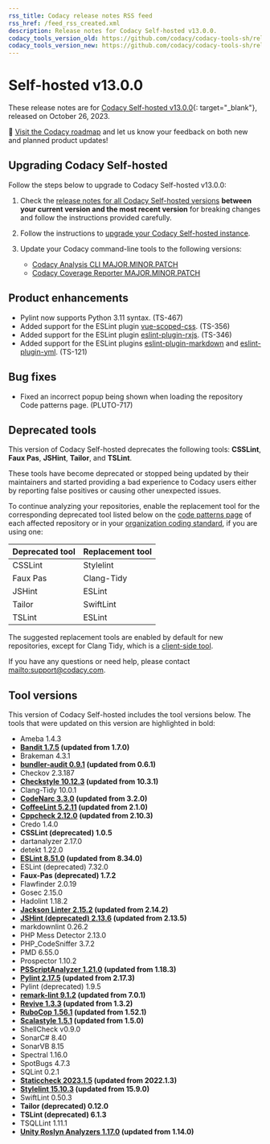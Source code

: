 ```yaml
---
rss_title: Codacy release notes RSS feed
rss_href: /feed_rss_created.xml
description: Release notes for Codacy Self-hosted v13.0.0.
codacy_tools_version_old: https://github.com/codacy/codacy-tools-sh/releases/tag/sh-1.2.6
codacy_tools_version_new: https://github.com/codacy/codacy-tools-sh/releases/tag/sh-1.2.7
---
```


# Self-hosted v13.0.0

These release notes are for [Codacy Self-hosted v13.0.0](https://github.com/codacy/chart/releases/tag/13.0.0){: target="_blank"}, released on October 26, 2023.<!-- TODO Update release date -->

📢 [Visit the Codacy roadmap](https://roadmap.codacy.com) and <span class="skip-vale">let us know</span> your feedback on both new and planned product updates!

## Upgrading Codacy Self-hosted

Follow the steps below to upgrade to Codacy Self-hosted v13.0.0:

1.  Check the [release notes for all Codacy Self-hosted versions](../index.md#self-hosted) **between your current version and the most recent version** for breaking changes and follow the instructions provided <span class="skip-vale">carefully</span>.

1.  Follow the instructions to [upgrade your Codacy Self-hosted instance](https://docs.codacy.com/v13.0/chart/maintenance/upgrade/).

1.  Update your Codacy command-line tools to the following versions:<!--TODO Update CLI tool versions-->

    -   [Codacy Analysis CLI MAJOR.MINOR.PATCH](https://github.com/codacy/codacy-analysis-cli/releases/tag/MAJOR.MINOR.PATCH)
    -   [Codacy Coverage Reporter MAJOR.MINOR.PATCH](https://github.com/codacy/codacy-coverage-reporter/releases/tag/MAJOR.MINOR.PATCH)

## Product enhancements

-   Pylint now supports Python 3.11 syntax. (TS-467)
-   Added support for the ESLint plugin [<span class="skip-vale">vue-scoped-css</span>](https://www.npmjs.com/package/eslint-plugin-vue-scoped-css). (TS-356)
-   Added support for the ESLint plugin [<span class="skip-vale">eslint-plugin-rxjs</span>](https://www.npmjs.com/package/eslint-plugin-rxjs). (TS-346)
-   Added support for the ESLint plugins [<span class="skip-vale">eslint-plugin-markdown</span>](https://www.npmjs.com/package/eslint-plugin-markdown) and [<span class="skip-vale">eslint-plugin-yml</span>](https://www.npmjs.com/package/eslint-plugin-yml). (TS-121)

## Bug fixes

-   Fixed an incorrect popup being shown when loading the repository Code patterns page. (PLUTO-717)

## Deprecated tools

This version of Codacy Self-hosted deprecates the following tools: **CSSLint**, **Faux Pas**, **JSHint**, **Tailor**, and **TSLint**.

These tools have become deprecated or stopped being updated by their maintainers and started providing a bad experience to Codacy users either by reporting false positives or causing other unexpected issues.

To continue analyzing your repositories, enable the replacement tool for the corresponding deprecated tool listed below on the [code patterns page](https://docs.codacy.com/v13.0/repositories-configure/configuring-code-patterns/) of each affected repository or in your [organization coding standard](https://docs.codacy.com/v13.0/organizations/using-a-coding-standard/), if you are using one:

| Deprecated tool | Replacement tool |
|-----------------|------------------|
| CSSLint         | Stylelint        |
| Faux Pas        | Clang-Tidy       |
| JSHint          | ESLint           |
| Tailor          | SwiftLint        |
| TSLint          | ESLint           |

The suggested replacement tools are enabled by default for new repositories, except for Clang Tidy, which is a [client-side tool](https://docs.codacy.com/v13.0/related-tools/local-analysis/client-side-tools/).

If you have any questions or need help, please contact <mailto:support@codacy.com>.

## Tool versions

This version of Codacy Self-hosted includes the tool versions below. The tools that were updated on this version are highlighted in bold:

-   Ameba 1.4.3
-   **[Bandit 1.7.5](https://github.com/PyCQA/bandit/releases/tag/1.7.5) (updated from 1.7.0)**
-   Brakeman 4.3.1
-   **[bundler-audit 0.9.1](https://github.com/rubysec/bundler-audit/releases/tag/v0.9.1) (updated from 0.6.1)**
-   Checkov 2.3.187
-   **[Checkstyle 10.12.3](https://checkstyle.sourceforge.io/releasenotes.html#Release_10.12.3) (updated from 10.3.1)**
-   Clang-Tidy 10.0.1
-   **[CodeNarc 3.3.0](https://github.com/CodeNarc/CodeNarc/blob/master/CHANGELOG.md) (updated from 3.2.0)**
-   **[CoffeeLint 5.2.11](https://github.com/coffeelint/coffeelint/releases/tag/v5.2.11) (updated from 2.1.0)**
-   **[Cppcheck 2.12.0](https://github.com/danmar/cppcheck/releases/tag/2.12.0) (updated from 2.10.3)**
-   Credo 1.4.0
-   **CSSLint (deprecated) 1.0.5**
-   dartanalyzer 2.17.0
-   detekt 1.22.0
-   **[ESLint 8.51.0](https://github.com/eslint/eslint/releases/tag/v8.51.0) (updated from 8.34.0)**
-   ESLint (deprecated) 7.32.0
-   **Faux-Pas (deprecated) 1.7.2**
-   Flawfinder 2.0.19
-   Gosec 2.15.0
-   Hadolint 1.18.2
-   **[Jackson Linter 2.15.2](https://github.com/FasterXML/jackson/wiki/Jackson-Release-2.15.2) (updated from 2.14.2)**
-   **[JSHint (deprecated) 2.13.6](https://github.com/jshint/jshint/releases/tag/2.13.6) (updated from 2.13.5)**
-   markdownlint 0.26.2
-   PHP Mess Detector 2.13.0
-   PHP_CodeSniffer 3.7.2
-   PMD 6.55.0
-   Prospector 1.10.2
-   **[PSScriptAnalyzer 1.21.0](https://github.com/PowerShell/PSScriptAnalyzer/releases/tag/1.21.0) (updated from 1.18.3)**
-   **[Pylint 2.17.5](https://github.com/pylint-dev/pylint/releases/tag/v2.17.5) (updated from 2.17.3)**
-   Pylint (deprecated) 1.9.5
-   **[remark-lint 9.1.2](https://github.com/remarkjs/remark-lint/releases/tag/9.1.2) (updated from 7.0.1)**
-   **[Revive 1.3.3](https://github.com/mgechev/revive/releases/tag/v1.3.3) (updated from 1.3.2)**
-   **[RuboCop 1.56.1](https://github.com/rubocop/rubocop/releases/tag/v1.56.1) (updated from 1.52.1)**
-   **[Scalastyle 1.5.1](https://github.com/beautiful-scala/scalastyle/releases/tag/v1.5.1) (updated from 1.5.0)**
-   ShellCheck v0.9.0
-   SonarC# 8.40
-   SonarVB 8.15
-   Spectral 1.16.0
-   SpotBugs 4.7.3
-   SQLint 0.2.1
-   **[Staticcheck 2023.1.5](https://staticcheck.io/changes/2023.1.5/#2023.1.5) (updated from 2022.1.3)**
-   **[Stylelint 15.10.3](https://github.com/stylelint/stylelint/releases/tag/15.10.3) (updated from 15.9.0)**
-   SwiftLint 0.50.3
-   **Tailor (deprecated) 0.12.0**
-   **TSLint (deprecated) 6.1.3**
-   TSQLLint 1.11.1
-   **[Unity Roslyn Analyzers 1.17.0](https://github.com/microsoft/Microsoft.Unity.Analyzers/releases/tag/1.17.0) (updated from 1.14.0)**
